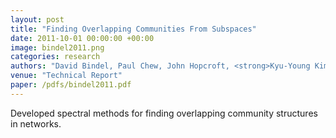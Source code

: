 ```yaml
---
layout: post
title: "Finding Overlapping Communities From Subspaces"
date: 2011-10-01 00:00:00 +00:00
image: bindel2011.png
categories: research
authors: "David Bindel, Paul Chew, John Hopcroft, <strong>Kyu-Young Kim</strong>, Colin Ponce"
venue: "Technical Report"
paper: /pdfs/bindel2011.pdf
---
```

Developed spectral methods for finding overlapping community structures in networks.
